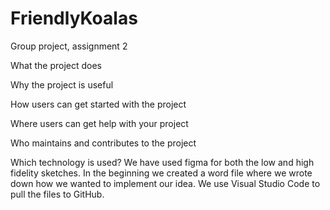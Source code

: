 # FriendlyKoalas

Group project, assignment 2

What the project does

Why the project is useful

How users can get started with the project

Where users can get help with your project

Who maintains and contributes to the project

Which technology is used?
We have used figma for both the low and high fidelity sketches. In the beginning we created a word file where we wrote down how we wanted to implement our idea. We use Visual Studio Code to pull the files to GitHub.
